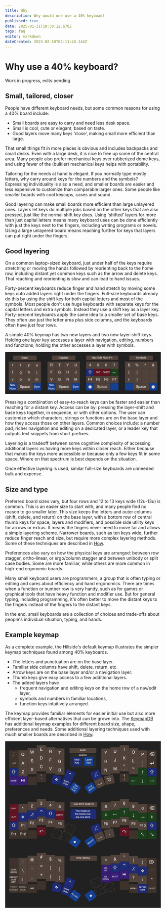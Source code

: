 ```yaml
---
title: Why
description: Why would one use a 40% keyboad?
published: true
date: 2025-01-31T10:38:12.670Z
tags: faq
editor: markdown
dateCreated: 2023-02-10T02:11:43.144Z
---
```


# Why use a 40% keyboard?

Work in progress, edits pending.

## Small, tailored, closer

People have different keyboard needs, but some common reasons for using a 40% board include:

- Small boards are easy to carry and need less desk space.
- Small is cool, cute or elegant, based on taste.
- Good layers move many keys 'close', making small more efficient than large.

That small things fit in more places is obvious and includes backpacks and small desks. Even with a large desk, it is nice to free up some of the central area. Many people also prefer mechanical keys over rubberized dome keys, and using fewer of the (bulkier) mechanical keys helps with portability.

Tailoring for the needs at hand is elegant. If you normally type mostly letters, why carry around keys for the numbers and the symbols? Expressing individuality is also a need, and smaller boards are easier and less expensive to customize than comparable larger ones. Some people like smaller boards with cool keycaps, cases and sound.

Good layering can make small boards more efficient than large unlayered ones. Layers let keys do multiple jobs based on the other keys that are also pressed, just like the normal shift key does. Using 'shifted' layers for more than just capital letters means many keyboard uses can be done efficiently with just the keys next to the fingers, including writing programs or novels. Using a large unlayered board means reaching further for keys that layers can put right under the fingers.

## Good layering

On a common laptop-sized keyboard, just under half of the keys require stretching or moving the hands followed by reorienting back to the home row, including distant yet common keys such as the arrow and delete keys. That reaching and reorienting is slow and can lead to hand issues.

Forty-percent keyboards reduce finger and hand stretch by moving some keys onto added layers right under the fingers. Full-size keyboards already do this by using the shift key for both capital letters and most of the symbols. Most people don't use huge keyboards with separate keys for the capital letters and extra symbols. Instead they use a shift key as a layer key. Forty-percent keyboards apply the same idea to a smaller set of base keys. They often use just the letter area plus side columns, and the keyboards often have just four rows.

A simple 40% keymap has two new layers and two new layer-shift keys. Holding one layer key accesses a layer with navigation, editing, numbers and functions; holding the other accesses a layer with symbols.

![why_layers_demo.drawio.png](/image/why_layers_demo.drawio.png)

Pressing a combination of easy-to-reach keys can be faster and easier than reaching for a distant key. Access can be by: pressing the layer-shift and base keys together, in sequence, or with other options. The user can customize which characters, strings or functions are on the base layer and how they access those on other layers. Common choices include: a number pad, richer navigation and editing on a dedicated layer, or a leader key that outputs text snippets from short prefixes.

Layering is a tradeoff between some cognitive complexity of accessing additional layers vs having more keys within closer reach. Either because that makes the keys more accessible or because only a few keys fit in some space. Where on that spectrum is best depends on the situation.

Once effective layering is used, similar full-size keyboards are unneeded bulk and expense.

## Size and type

Preferred board sizes vary, but four rows and 12 to 13 keys wide (12u-13u) is common. This is an easier size to start with, and many people find no reason to go smaller later. This size keeps the letters and outer columns (shift, delete, and return) on the base layer, with a bottom row of central thumb keys for space, layers and modifiers, and possible side utility keys for arrows or extras. It means the fingers never need to move far and allows a simple layering scheme. Narrower boards, such as ten keys wide, further reduce finger reach and size, but require more complex layering methods. Some of these techniques are described in [How](/how). 

Preferences also vary on how the physical keys are arranged: between row stagger, ortho-linear, or ergo/column stagger and between unibody or split case bodies. Some are more familiar, while others are more common in high-end ergonomic boards.

Many small keyboard users are programmers, a group that is often typing or editing and cares about efficiency and hand ergonomics. There are times when a function or number row is very handy, such as for games or graphical tools that have heavy function and modifier use. But for general typing, including programming, it's often better to move the distant keys to the fingers instead of the fingers to the distant keys.

In the end, small keyboards are a collection of choices and trade-offs about people's individual situation, typing, and hands.

## Example keymap

As a complete example, the Hillside's default keymap illustrates the simpler keymap techniques found among 40% keyboards.

- The letters and punctuation are on the base layer.
- Familiar side columns have shift, delete, return, etc.
- Arrow keys are on the base layer and/or a navigation layer.
- Thumb keys give easy access to a few additional layers.
- The added layers have
    - frequent navigation and editing keys on the home row of a nav/edit layer,
    - symbols and numbers in familiar locations,
    -	function keys intuitively arranged.

The keymap provides familiar elements for easier initial use but also more efficient layer-based alternatives that can be grown into. The [KeymapDB](https://keymapdb.com/) has additional keymap examples for different board size, shape, preferences and needs. Some additional layering techniques used with much smaller boards are described in [How](/how).

![why_keymap_hillside.drawio.png](/image/why_keymap_hillside.drawio.png)
